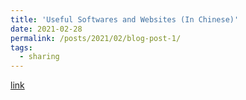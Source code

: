 ```yaml
---
title: 'Useful Softwares and Websites (In Chinese)'
date: 2021-02-28
permalink: /posts/2021/02/blog-post-1/
tags:
  - sharing
---
```


[link](https://zhuanlan.zhihu.com/p/372558232)


